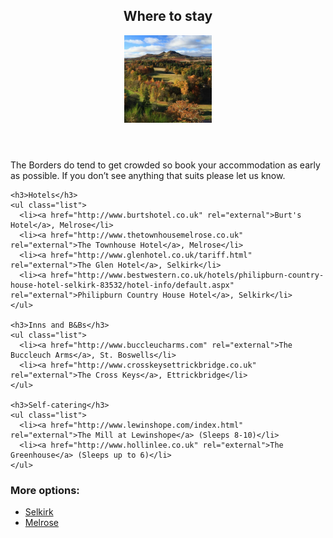 <section id="where-to-stay">
  <header>
    <h2 class="section-title">Where to stay</h2>
    <figure class="avatar">
      <img src="images/content-eildons.jpg" width="140" height="140" alt=""/>
    </figure>
  </header>

  <div class="section-content">
    <p>The Borders do tend to get crowded so book your accommodation as early as possible. If you don’t see anything that suits please let us know.</p>

    <h3>Hotels</h3>
    <ul class="list">
      <li><a href="http://www.burtshotel.co.uk" rel="external">Burt's Hotel</a>, Melrose</li>
      <li><a href="http://www.thetownhousemelrose.co.uk" rel="external">The Townhouse Hotel</a>, Melrose</li>
      <li><a href="http://www.glenhotel.co.uk/tariff.html" rel="external">The Glen Hotel</a>, Selkirk</li>
      <li><a href="http://www.bestwestern.co.uk/hotels/philipburn-country-house-hotel-selkirk-83532/hotel-info/default.aspx" rel="external">Philipburn Country House Hotel</a>, Selkirk</li>
    </ul>

    <h3>Inns and B&Bs</h3>
    <ul class="list">
      <li><a href="http://www.buccleucharms.com" rel="external">The Buccleuch Arms</a>, St. Boswells</li>
      <li><a href="http://www.crosskeysettrickbridge.co.uk" rel="external">The Cross Keys</a>, Ettrickbridge</li>
    </ul>

    <h3>Self-catering</h3>
    <ul class="list">
      <li><a href="http://www.lewinshope.com/index.html" rel="external">The Mill at Lewinshope</a> (Sleeps 8-10)</li>
      <li><a href="http://www.hollinlee.co.uk" rel="external">The Greenhouse</a> (Sleeps up to 6)</li>
    </ul>
  <h3>More options:</h3>
    <ul>
      <li><a href="http://www.tripadvisor.co.uk/Hotels-g186509-Selkirk_Scottish_Borders_Scotland-Hotels.html" rel="external">Selkirk</a></li>
      <li><a href="http://www.tripadvisor.co.uk/Hotels-g186506-Melrose_Scottish_Borders_Scotland-Hotels.html" rel="external">Melrose</a></li>
    </ul>
  </div>
</section>